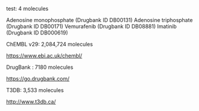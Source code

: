 test: 4 molecules

Adenosine monophosphate (Drugbank ID DB00131)
 Adenosine triphosphate (Drugbank ID DB00171)
 Vemurafenib (Drugbank ID DB08881)
 Imatinib (Drugbank ID DB000619)

ChEMBL v29: 2,084,724 molecules

https://www.ebi.ac.uk/chembl/


DrugBank : 7180 molecules

https://go.drugbank.com/

T3DB: 3,533 molecules

http://www.t3db.ca/
